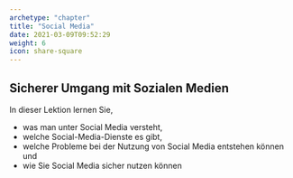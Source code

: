 ```yaml
---
archetype: "chapter"
title: "Social Media"
date: 2021-03-09T09:52:29
weight: 6 
icon: share-square
---
```


## Sicherer Umgang mit Sozialen Medien

In dieser Lektion lernen Sie,

- was man unter Social Media versteht,
- welche Social-Media-Dienste es gibt,
- welche Probleme bei der Nutzung von Social Media entstehen können und
- wie Sie Social Media sicher nutzen können
